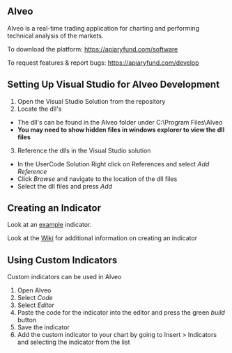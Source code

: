## Alveo
Alveo is a real-time trading application for charting and performing technical analysis of the markets.

To download the platform: https://apiaryfund.com/software

To request features & report bugs: https://apiaryfund.com/develop  

## Setting Up Visual Studio for Alveo Development
1. Open the Visual Studio Solution from the repository
2. Locate the dll's
  *  The dll's can be found in the Alveo folder under C:\\Program Files\\Alveo
  *  **You may need to show hidden files in windows explorer to view the dll files**
3. Reference the dlls in the Visual Studio solution
  *  In the UserCode Solution Right click on References and select *Add Reference*
  *  Click *Browse* and navigate to the location of the dll files
  *  Select the dll files and press *Add*

## Creating an Indicator
Look at an [example](https://github.com/marlais/Alveo/blob/master/AlveoSampleSolution/Indicators/CustomIndicator.cs) indicator.

Look at the [Wiki](https://github.com/marlais/Alveo/wiki) for additional information on creating an indicator

## Using Custom Indicators
Custom indicators can be used in Alveo  
1.  Open Alveo  
2.  Select *Code*  
3.  Select *Editor*  
4.  Paste the code for the indicator into the editor and press the green *build* button  
5.  Save the indicator  
6.  Add the custom indicator to your chart by going to Insert > Indicators and selecting the indicator from the list
